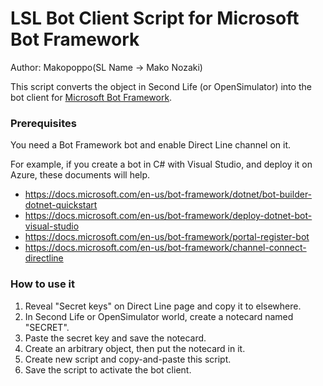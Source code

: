 # LSL Bot Client Script for Microsoft Bot Framework

Author: Makopoppo(SL Name -> Mako Nozaki)

This script converts the object in Second Life (or OpenSimulator)
into the bot client for [Microsoft Bot Framework](https://dev.botframework.com/).

### Prerequisites

You need a Bot Framework bot and enable Direct Line channel on it.

For example, if you create a bot in C# with Visual Studio, 
and deploy it on Azure, these documents will help.

* https://docs.microsoft.com/en-us/bot-framework/dotnet/bot-builder-dotnet-quickstart
* https://docs.microsoft.com/en-us/bot-framework/deploy-dotnet-bot-visual-studio
* https://docs.microsoft.com/en-us/bot-framework/portal-register-bot
* https://docs.microsoft.com/en-us/bot-framework/channel-connect-directline

### How to use it

1. Reveal "Secret keys" on Direct Line page and copy it to elsewhere.
2. In Second Life or OpenSimulator world, create a notecard named "SECRET".
3. Paste the secret key and save the notecard.
4. Create an arbitrary object, then put the notecard in it.
5. Create new script and copy-and-paste this script.
6. Save the script to activate the bot client.
